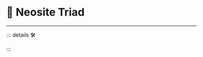 # 🔻 <via>Neosite Triad</via>

<!-- - [Triangulated irregular network](https://www.researchgate.net/publication/23541399_Algorithms_for_Visibility_Computation_on_Terrains_A_Survey) -->
---

<!-- =================================================== -->
<!-- =================================================== -->
<!-- =================================================== -->
<!-- =================================================== -->
<!-- =================================================== -->
::: details 🛠

:::
